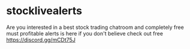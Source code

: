 # stocklivealerts
 Are you interested in a best stock trading chatroom and completely free  must  profitable alerts is here if you don't believe check out free  https://discord.gg/mCDt75J
